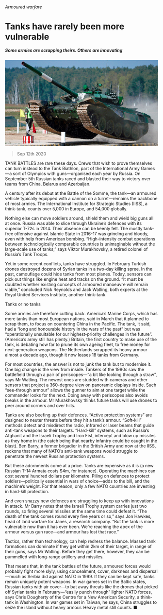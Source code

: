###### Armoured warfare

# Tanks have rarely been more vulnerable 

##### Some armies are scrapping theirs. Others are innovating 

![image](images/20200912_STP003_0.jpg) 

> Sep 12th 2020 

TANK BATTLES are rare these days. Crews that wish to prove themselves can turn instead to the Tank Biathlon, part of the International Army Games—a sort of Olympics with guns—organised each year by Russia. On September 5th Russian tanks raced and blasted their way to victory over teams from China, Belarus and Azerbaijan.

A century after its debut at the Battle of the Somme, the tank—an armoured vehicle typically equipped with a cannon on a turret—remains the backbone of most armies. The International Institute for Strategic Studies (IISS), a think-tank, counts over 5,000 in Europe, and 54,000 globally.


Nothing else can move soldiers around, shield them and wield big guns all at once. Russia was able to slice through Ukraine’s defences with its superior T-72s in 2014. Their absence can be keenly felt. The mostly tank-free offensive against Islamic State in 2016-17 was grinding and bloody, even with help from American bombing. “High-intensity combat operations between technologically comparable countries is unimaginable without the large-scale use of tanks,” says Viktor Murakhovsky, a retired colonel of Russia’s Tank Troops.

Yet in some recent conflicts, tanks have struggled. In February Turkish drones destroyed dozens of Syrian tanks in a two-day killing spree. In the past, camouflage could hide tanks from most planes. Today, sensors can pick out things like engine heat and tracks on the ground. “It must be doubted whether existing concepts of armoured manoeuvre will remain viable,” concluded Nick Reynolds and Jack Watling, both experts at the Royal United Services Institute, another think-tank.

Tanks or no tanks

Some armies are therefore cutting back. America’s Marine Corps, which has more tanks than most European nations, said in March that it planned to scrap them, to focus on countering China in the Pacific. The tank, it said, had a “long and honourable history in the wars of the past” but was “operationally unsuitable for our highest-priority challenges in the future”. (America’s army still has plenty.) Britain, the first country to make use of the tank, is debating how far to prune its own ageing fleet, to free money for next-generation weapons. The Netherlands scrapped its heavy armour almost a decade ago, though it now leases 18 tanks from Germany.

For most countries, the answer is not to junk the tank but to modernise it. One big change is the view from inside. Tankers of the 1980s saw the battlefield through a pair of periscopes—“a bit like looking through a straw”, says Mr Watling. The newest ones are studded with cameras and other sensors that project a 360-degree view on panoramic displays inside. Such “see-through armour” allows the gunner to aim at one target while the commander looks for the next. Doing away with periscopes also avoids breaks in the armour. Mr Murakhovsky thinks future tanks will use drones to peer around corners and over hills.

Tanks are also beefing up their defences. “Active protection systems” are designed to neuter threats before they hit a tank’s armour. “Soft-kill” methods detect and misdirect the radio, infrared or laser beams that guide anti-tank weapons to their targets. “Hard-kill” systems, such as Russia’s Afghanit and the Israeli Trophy and Iron Fist, intercept and blow up missiles as they home in (the catch being that nearby infantry could be caught in the blast). Ben Barry, a former brigadier in the British Army and now at the IISS, reckons that many of NATO’s anti-tank weapons would struggle to penetrate the newest Russian protection systems.

But these adornments come at a price. Tanks are expensive as it is (a new Russian T-14 Armata costs $4m, for instance). Operating the machines can cost several hundred dollars per kilometre. Piling on defences to protect soldiers—politically essential in wars of choice—adds to the bill, and the machine’s weight. For that reason, only a few NATO countries are investing in hard-kill protection.

And even snazzy new defences are struggling to keep up with innovations in attack. Mr Barry notes that the Israeli Trophy system carries just two rounds, so firing several missiles at the same time could defeat it. “The death of the tank comes round every five years or so,” says Jon Hawkes, head of land warfare for Janes, a research company. “But the tank is more vulnerable now than it has ever been. We’re reaching the apex of the armour versus gun race—and armour has lost that race.”

Tactics, rather than technology, can help redress the balance. Massed tank formations can dominate if they get within 2km of their target, in range of their guns, says Mr Watling. Before they get there, however, they can be pummelled with long-range artillery and missiles.

That means that, in the tank battles of the future, armoured forces would probably fight more slyly, using concealment, cover, darkness and dispersal—much as Serbia did against NATO in 1999. If they can be kept safe, tanks remain uniquely potent weapons. In war games set in the Baltic states, Russian tanks with air cover—to bat away threats like the drones that picked off Syrian tanks in February—“easily punch through” lighter NATO forces, says Chris Dougherty of the Centre for a New American Security, a think-tank in Washington. In war games set in Taiwan, he says, China struggles to seize the island without heavy armour. Heavy metal still counts. ■

